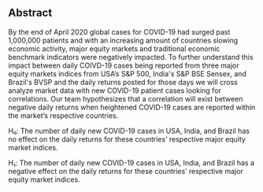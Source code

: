 ## Abstract
By the end of April 2020 global cases for COVID-19 had surged past 1,000,000 patients and with an increasing amount of countries slowing economic activity, major equity markets and traditional economic benchmark indicators were negatively impacted. To further understand this impact between daily COIVD-19 cases being reported from three major equity markets indices from USA’s S&P 500, India's S&P BSE Sensex, and Brazil's BVSP and the daily returns posted for those days we will cross analyze market data with new COVID-19 patient cases looking for correlations. Our team hypothesizes that a correlation will exist between negative daily returns when heightened COVID-19 cases are reported within the market’s respective countries.

H₀: The number of daily new COVID-19 cases in USA, India, and Brazil has no effect on the daily returns for these countries’ respective major equity market indices.

H₁: The number of daily new COVID-19 cases in USA, India, and Brazil has a negative effect on the daily returns for these countries’ respective major equity market indices. 
